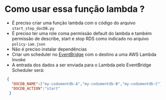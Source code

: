 # Como usar essa função lambda ?

* É preciso criar uma função lambda com o código do arquivo ```start_stop_docDB.py```
* É preciso ter uma role coma  permissão default do lambda e também permissão de describe, start e stop RDS como indicado no arquivo  ```policy-iam.json```
* Não é preciso instalar dependências
* Criar um scheduler no [EventBridge](https://console.aws.amazon.com/scheduler/home?region=us-east-1#schedules) com o destino a uma AWS Lambda Invoke
* A entrada dos dados a ser enviada para o Lambda pelo EventBridge Scheduler será:

```json
 {
   "DOCDB_NAME":["my-codumentdb-A","my-codumentdb-B","my-codumentdb-C"],
   "DOCDB_ACTION":"start"
  }
```
